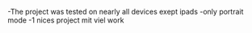 -The project was tested on nearly all devices exept ipads
-only portrait mode
-1 nices project mit viel work
